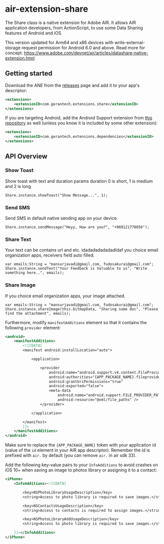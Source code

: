 # air-extension-share
The Share class is a native extension for Adobe AIR. It allows AIR application developers, from ActionScript, to use some Data Sharing features of Android and iOS.

This version updated for Arm64 and x86 devices with write-external-storage request permission for Android 6.0 and above.
Read more for concept:
https://www.adobe.com/devnet/air/articles/datashare-native-extension.html

## Getting started

Download the ANE from the [releases](../../releases/) page and add it to your app's descriptor:

```xml
<extensions>
    <extensionID>com.gerantech.extensions.share</extensionID>
</extensions>
```

If you are targeting Android, add the Android Support extension from [this repository](https://github.com/marpies/android-dependency-anes/releases) as well (unless you know it is included by some other extension):

```xml
<extensions>
    <extensionID>com.gerantech.extensions.dependencies</extensionID>
</extensions>
```


## API Overview

### Show Toast
Show toast with text and duration params
duration 0 is short, 1 is medium and 2 is long 

```as3
Share.instance.showToast("Show Message...", 1);
```

### Send SMS
Send SMS in default native sending app on your device.

```as3
Share.instance.sendMessage("Heyy, How are you?", "+989121778856");
```

### Share Text
Your text can be contains url and etc. idadadadadadadIdaf you choice email organization apps, receivers field auto filled.

```as3
var emails:String = "mansurjavadi@gmail.com, fudosakurai@gmail.com";
Share.instance.sendText("Your Feedback is Valuable to us", "Write something here..", emails);
```

### Share Image
If you choice email organization apps, your image attached.

```as3
var emails:String = "mansurjavadi@gmail.com, fudosakurai@gmail.com";
Share.instance.shareImage(this.bitmapData, "Sharing some doc", "Please find the attachment", emails);
```
Furthermore, modify `manifestAdditions` element so that it contains the following `provider` element:

```xml
<android>
    <manifestAdditions>
        <![CDATA[
        <manifest android:installLocation="auto">

            <application>

                <provider
                    android:name="android.support.v4.content.FileProvider"
                    android:authorities="{APP_PACKAGE_NAME}.fileprovider"
                    android:grantUriPermissions="true"
                    android:exported="false">
                    <meta-data
                        android:name="android.support.FILE_PROVIDER_PATHS"
                        android:resource="@xml/file_paths" />
                </provider>

            </application>

        </manifest>
        ]]>
    </manifestAdditions>
</android>
```

Make sure to replace the `{APP_PACKAGE_NAME}` token with your application id (value of the `id` element in your AIR app descriptor). Remember the id is prefixed with `air.` by default (you can remove `air.` in air sdk 33).  

Add the following key-value pairs to your `InfoAdditions` to avoid crashes on iOS 10+ when saving an image to photos library or assigning it to a contact:

```xml
<iPhone>
    <InfoAdditions><![CDATA[

        <key>NSPhotoLibraryUsageDescription</key>
        <string>Access to photo library is required to save images.</string>

        <key>NSContactsUsageDescription</key>
        <string>Access to contacts is required to assign images.</string>

        <key>NSPhotoLibraryAddUsageDescription</key>
        <string>Access to photo library is required to save images.</string>

    ]]></InfoAdditions>
</iPhone>
```
